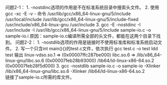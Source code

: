 问题2-1：
1.
        -nostdinc选项的作用是不在标准系统目录中搜索头文件。
2.
        使用gcc -xc -E -v - 命令
        /usr/lib/gcc/x86_64-linux-gnu/5/include
        /usr/local/include
        /usr/lib/gcc/x86_64-linux-gnu/5/include-fixed
        /usr/include/x86_64-linux-gnu
        /usr/include
3.
        gcc -E -nostdinc -I /usr/include -I /usr/lib/gcc/x86_64-linux-gnu/5/include sample-io.c -o sample-io.i
        原因：sample-io.c编译所需全部的头文件，都能在这两个目录下找到。
问题2-2：
1.
        -nostdlib选项的作用是链接时不使用标准库和标准系统启动文件。
2.
        写一个只含int main(){}的test.c文件，依次执行
        gcc test.c -o test
        ldd test
        输出
        linux-vdso.so.1 =>  (0x00007ffc287be000)
        libc.so.6 => /lib/x86_64-linux-gnu/libc.so.6 (0x00007feb28b93000)
        /lib64/ld-linux-x86-64.so.2 (0x00007feb28f5d000)
3.
        gcc -nostdlib sample-io.c -o sample-io -Xlinker /lib/x86_64-linux-gnu/libc.so.6 -Xlinker /lib64/ld-linux-x86-64.so.2   
        链接了sample-io.c所需的库文件。